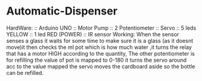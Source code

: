 # Automatic-Dispenser
HardWare:
:: Arduino UNO
:: Motor Pump
:: 2 Potentiometer
:: Servo
:: 5 leds YELLOW
:: 1 led RED (POWER)
:: IR sensor
Working:
When the sensor senses a glass it waits for some time to make sure it is a glass (as it doesnt move)it then checks the ml pot which is how much water ,it turns the relay that has a motor HIGH according to the quantity,
The other potentiometer is for refilling the value of pot is mapped to 0-180 it turns the servo around acc to the value mapped the servo moves the cardboard aside so the bottle can be refilled.
